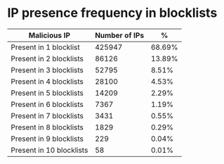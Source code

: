 # IP presence frequency in blocklists
| Malicious IP | Number of IPs | % |
|----|----|----|
| Present in 1 blocklist | 425947 | 68.69% |
| Present in 2 blocklists | 86126 | 13.89% |
| Present in 3 blocklists | 52795 | 8.51% |
| Present in 4 blocklists | 28100 | 4.53% |
| Present in 5 blocklists | 14209 | 2.29% |
| Present in 6 blocklists | 7367 | 1.19% |
| Present in 7 blocklists | 3431 | 0.55% |
| Present in 8 blocklists | 1829 | 0.29% |
| Present in 9 blocklists | 229 | 0.04% |
| Present in 10 blocklists | 58 | 0.01% |
